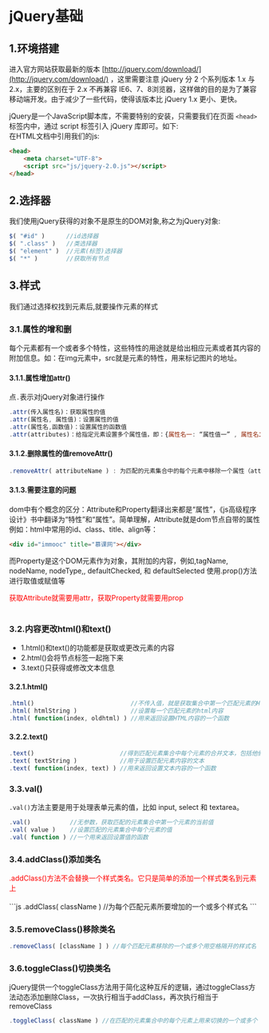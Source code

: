 # jQuery基础

## 1.环境搭建
进入官方网站获取最新的版本 [http://jquery.com/download/](http://jquery.com/download/)  ，这里需要注意 jQuery 分 2 个系列版本 1.x 与 2.x，主要的区别在于 2.x 不再兼容 IE6、7、8浏览器，这样做的目的是为了兼容移动端开发。由于减少了一些代码，使得该版本比 jQuery 1.x 更小、更快。<br>

 jQuery是一个JavaScript脚本库，不需要特别的安装，只需要我们在页面 ``<head>`` 标签内中，通过 script 标签引入 jQuery 库即可。如下:<br>
在HTML文档中引用我们的js:<br>
```html
<head>
    <meta charset="UTF-8">
    <script src="js/jquery-2.0.js"></script>
</head>
```
 ## 2.选择器
 我们使用jQuery获得的对象不是原生的DOM对象,称之为jQuery对象:<br>
 ```js
$( "#id" )      //id选择器
$( ".class" )   //类选择器
$( "element" )  //元素(标签)选择器
$( "*" )        //获取所有节点
 ```

 ## 3.样式
 我们通过选择权找到元素后,就要操作元素的样式<br>

 ### 3.1.属性的增和删
 每个元素都有一个或者多个特性，这些特性的用途就是给出相应元素或者其内容的附加信息。如：在img元素中，src就是元素的特性，用来标记图片的地址。<br>

 #### 3.1.1.属性增加attr()
 点``.``表示对jQuery对象进行操作<br>
 ```js
.attr(传入属性名)：获取属性的值
.attr(属性名, 属性值)：设置属性的值
.attr(属性名,函数值)：设置属性的函数值
.attr(attributes)：给指定元素设置多个属性值，即：{属性名一: “属性值一” , 属性名二: “属性值二” , … … }
 ```

#### 3.1.2.删除属性的值removeAttr()
```js
.removeAttr( attributeName ) : 为匹配的元素集合中的每个元素中移除一个属性（attribute）
```

#### 3.1.3.需要注意的问题
dom中有个概念的区分：Attribute和Property翻译出来都是“属性”，《js高级程序设计》书中翻译为“特性”和“属性”。简单理解，Attribute就是dom节点自带的属性<br>
例如：html中常用的id、class、title、align等：<br>
```html
<div id="immooc" title="慕课网"></div>
```
而Property是这个DOM元素作为对象，其附加的内容，例如,tagName, nodeName, nodeType,, defaultChecked, 和 defaultSelected 使用.prop()方法进行取值或赋值等<br>

<div style="color: red;">获取Attribute就需要用attr，获取Property就需要用prop</div><br>

### 3.2.内容更改html()和text()
- 1.html()和text()的功能都是获取或更改元素的内容
- 2.html()会将节点标签一起拖下来
- 3.text()只获得或修改文本信息

#### 3.2.1.html()
```js
.html()                           //不传入值，就是获取集合中第一个匹配元素的HTML内容
.html( htmlString )               //设置每一个匹配元素的html内容
.html( function(index, oldhtml) ) //用来返回设置HTML内容的一个函数
```

#### 3.2.2.text()
```js
.text()                        //得到匹配元素集合中每个元素的合并文本，包括他们的后代
.text( textString )            //用于设置匹配元素内容的文本
.text( function(index, text) ) //用来返回设置文本内容的一个函数
```

### 3.3.val()
``.val()``方法主要是用于处理表单元素的值，比如 input, select 和 textarea。<br>

```js
.val()           //无参数，获取匹配的元素集合中第一个元素的当前值
.val( value )    //设置匹配的元素集合中每个元素的值
.val( function ) //一个用来返回设置值的函数
```

### 3.4.addClass()添加类名
<div style="color:red">.addClass()方法不会替换一个样式类名。它只是简单的添加一个样式类名到元素上</div><br>
```js
.addClass( className )  //为每个匹配元素所要增加的一个或多个样式名
```

### 3.5.removeClass()移除类名
```js
.removeClass( [className ] ) //每个匹配元素移除的一个或多个用空格隔开的样式名
```

### 3.6.toggleClass()切换类名
jQuery提供一个toggleClass方法用于简化这种互斥的逻辑，通过toggleClass方法动态添加删除Class，一次执行相当于addClass，再次执行相当于removeClass<br>
```js
.toggleClass( className ) //在匹配的元素集合中的每个元素上用来切换的一个或多个（用空格隔开）样式类名
```
